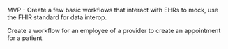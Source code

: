 MVP - Create a few basic workflows that interact with EHRs to mock, use the FHIR standard for data interop.

Create a workflow for an employee of a provider to create an appointment for a patient

